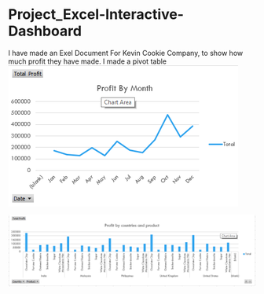 # Project_Excel-Interactive-Dashboard
I have made an Exel Document For Kevin Cookie Company, to show how much profit they have made. I made a pivot table 
![](Sources/ProfitBYMonth.png)

![](Sources/Profitbycountriesandproduct.png)
